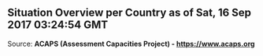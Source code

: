 ## Situation Overview per Country as of Sat, 16 Sep 2017 03:24:54 GMT

Source: **ACAPS (Assessment Capacities Project) - https://www.acaps.org**